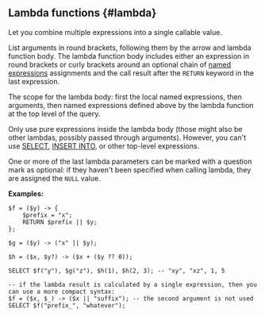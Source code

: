## Lambda functions {#lambda}

Let you combine multiple expressions into a single callable value.

List arguments in round brackets, following them by the arrow and lambda function body. The lambda function body includes either an expression in round brackets or curly brackets around an optional chain of [named expressions](#named-nodes) assignments and the call result after the `RETURN` keyword in the last expression.

The scope for the lambda body: first the local named expressions, then arguments, then named expressions defined above by the lambda function at the top level of the query.

Only use pure expressions inside the lambda body (those might also be other lambdas, possibly passed through arguments). However, you can't use [SELECT](../../select.md), [INSERT INTO](../../insert_into.md), or other top-level expressions.

One or more of the last lambda parameters can be marked with a question mark as optional: if they haven't been specified when calling lambda, they are assigned the `NULL` value.

**Examples:**

```yql
$f = ($y) -> {
    $prefix = "x";
    RETURN $prefix || $y;
};

$g = ($y) -> ("x" || $y);

$h = ($x, $y?) -> ($x + ($y ?? 0));

SELECT $f("y"), $g("z"), $h(1), $h(2, 3); -- "xy", "xz", 1, 5
```

```yql
-- if the lambda result is calculated by a single expression, then you can use a more compact syntax:
$f = ($x, $_) -> ($x || "suffix"); -- the second argument is not used
SELECT $f("prefix_", "whatever");
```

